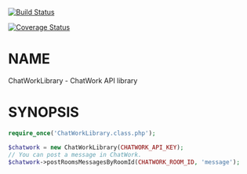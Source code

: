 [![Build Status](https://travis-ci.org/t-kashima/ChatWorkLibrary.svg?branch=master)](https://travis-ci.org/t-kashima/ChatWork)


[![Coverage Status](https://coveralls.io/repos/t-kashima/ChatWorkLibrary/badge.png?branch=master)](https://coveralls.io/r/t-kashima/ChatWorkLibrary?branch=master)

NAME
========
ChatWorkLibrary - ChatWork API library

SYNOPSIS
========
```php
require_once('ChatWorkLibrary.class.php');

$chatwork = new ChatWorkLibrary(CHATWORK_API_KEY);
// You can post a message in ChatWork.
$chatwork->postRoomsMessagesByRoomId(CHATWORK_ROOM_ID, 'message');
```

